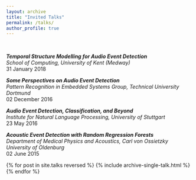 ```yaml
---
layout: archive
title: "Invited Talks"
permalink: /talks/
author_profile: true
---
```

<br/>

___Temporal Structure Modelling for Audio Event Detection___<br/>*School of Computing, University of Kent (Medway)*<br/>31 January 2018

___Some Perspectives on Audio Event Detection___<br/>*Pattern Recognition in Embedded Systems Group, Technical University Dortmund*<br/>02 December 2016

___Audio Event Detection, Classification, and Beyond___<br/>*Institute for Natural Language Processing, University of Stuttgart*<br/>23 May 2016

___Acoustic Event Detection with Random Regression Forests___<br/>*Department of Medical Physics and Acoustics, Carl von Ossietzky University of Oldenburg*<br/>02 June 2015


{% for post in site.talks reversed %}
  {% include archive-single-talk.html %}
{% endfor %}
